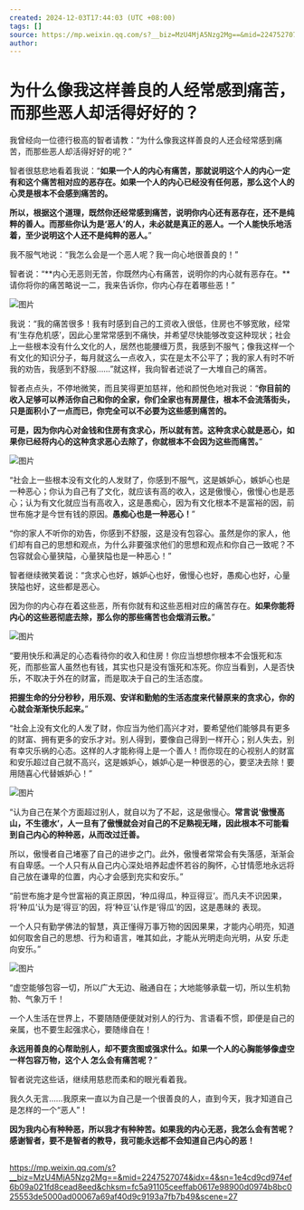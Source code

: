```yaml
---
created: 2024-12-03T17:44:03 (UTC +08:00)
tags: []
source: https://mp.weixin.qq.com/s?__biz=MzU4MjA5Nzg2Mg==&mid=2247527074&idx=4&sn=1e4cd9cd974ef6b09a021fd8cead8eed&chksm=fc5a91105ceeffab0617e98900d0974b8bc025553de5000ad00067a69af40d9c9193a7fb7b49&scene=27
author: 
---
```


# 为什么像我这样善良的人经常感到痛苦，而那些恶人却活得好好的？

我曾经向一位德行极高的智者请教：“为什么像我这样善良的人还会经常感到痛苦，而那些恶人却活得好好的呢？”  

  
智者很慈悲地看着我说：“**如果一个人的内心有痛苦，那就说明这个人的内心一定有和这个痛苦相对应的恶存在。如果一个人的内心已经没有任何恶，那么这个人的心灵是根本不会感到痛苦的。**

**所以，根据这个道理，既然你还经常感到痛苦，说明你内心还有恶存在，还不是纯粹的善人。而那些你认为是‘恶人’的人，未必就是真正的恶人。一个人能快乐地活着，至少说明这个人还不是纯粹的恶人。**”

我不服气地说：“我怎么会是一个恶人呢？我一向心地很善良的！”

智者说：“**内心无恶则无苦，你既然内心有痛苦，说明你的内心就有恶存在。**请你将你的痛苦略说一二，我来告诉你，你内心存在着哪些恶！”

![图片](https://mmbiz.qpic.cn/mmbiz_jpg/G2pRx4a9tsSWsNibfyROLxiaPw0tjt2eEVia6ZTxXsPbaKIHfeqPagdA9icWWYd7JTb6rbREYruDt8C7icnjiaBFoVCQ/640?wx_fmt=jpeg&tp=webp&wxfrom=5&wx_lazy=1&wx_co=1)

我说：“我的痛苦很多！我有时感到自己的工资收入很低，住房也不够宽敞，经常有‘生存危机感’，因此心里常常感到不痛快，并希望尽快能够改变这种现状；社会上一些根本没有什么文化的人，居然也能腰缠万贯，我感到不服气；像我这样一个有文化的知识分子，每月就这么一点收入，实在是太不公平了；我的家人有时不听我的劝告，我感到不舒服……”就这样，我向智者述说了一大堆自己的痛苦。

智者点点头，不停地微笑，而且笑得更加慈祥，他和颜悦色地对我说：“**你目前的收入足够可以养活你自己和你的全家，你们全家也有房屋住，根本不会流落街头，只是面积小了一点而已，你完全可以不必要为这些感到痛苦的。**

**可是，因为你内心对金钱和住房有贪求心，所以就有苦。这种贪求心就是恶心，如果你已经将内心的这种贪求恶心去除了，你就根本不会因为这些而痛苦。**”

![图片](https://mmbiz.qpic.cn/mmbiz_jpg/G2pRx4a9tsSDEhxxdr8LObGgIhCKoqiccnpLv5IrQQ5A7qzdtk4Hh4dF8icnVY57xzEfY7qt2ltfPb4yNiaOjibQhg/640?wx_fmt=jpeg&tp=webp&wxfrom=5&wx_lazy=1&wx_co=1)

“社会上一些根本没有文化的人发财了，你感到不服气，这是嫉妒心，嫉妒心也是一种恶心；你认为自己有了文化，就应该有高的收入，这是傲慢心，傲慢心也是恶心；认为有文化就应当有高收入，这是愚痴心，因为有文化根本不是富裕的因，前世布施才是今世有钱的原因。**愚痴心也是一种恶心！**”

“你的家人不听你的劝告，你感到不舒服，这是没有包容心。虽然是你的家人，他们却有自己的思想和观点，为什么非要强求他们的思想和观点和你自己一致呢？不包容就会心量狭隘，心量狭隘也是一种恶心！”

智者继续微笑着说：“贪求心也好，嫉妒心也好，傲慢心也好，愚痴心也好，心量狭隘也好，这些都是恶心。

因为你的内心存在着这些恶，所有你就有和这些恶相对应的痛苦存在。**如果你能将内心的这些恶彻底去除，那么你的那些痛苦也会烟消云散。**”

![图片](https://mmbiz.qpic.cn/mmbiz_jpg/G2pRx4a9tsSDEhxxdr8LObGgIhCKoqiccMrJh59ssZUo6mYf7eWkS1Hnsp57o4pZxeQt47x8xlg8nkgX2YUjswA/640?wx_fmt=jpeg&tp=webp&wxfrom=5&wx_lazy=1&wx_co=1)

“要用快乐和满足的心态看待你的收入和住房！你应当想想你根本不会饿死和冻死，而那些富人虽然也有钱，其实也只是没有饿死和冻死。你应当看到，人是否快乐，不取决于外在的财富，而是取决于自己的生活态度。

**把握生命的分分秒秒，用乐观、安详和勤勉的生活态度来代替原来的贪求心，你的心就会渐渐快乐起来。**”

“社会上没有文化的人发了财，你应当为他们高兴才对，要希望他们能够具有更多的财富、拥有更多的安乐才对。别人得到，要像自己得到一样开心；别人失去，别有幸灾乐祸的心态。这样的人才能称得上是一个善人！而你现在的心视别人的财富和安乐超过自己就不高兴，这是嫉妒心，嫉妒心是一种很恶的心，要坚决去除！要用随喜心代替嫉妒心！”  

![图片](https://mmbiz.qpic.cn/mmbiz_jpg/G2pRx4a9tsSDEhxxdr8LObGgIhCKoqiccy0n39gO1hFGE0NFDyyx4Xo3jjrmGbVFoIBbvjcLicgNttUYtPgv0sgg/640?wx_fmt=jpeg&tp=webp&wxfrom=5&wx_lazy=1&wx_co=1)

“认为自己在某个方面超过别人，就自以为了不起，这是傲慢心。**常言说‘傲慢高山，不生德水’，人一旦有了傲慢就会对自己的不足熟视无睹，因此根本不可能看 到自己内心的种种恶，从而改过迁善。**

所以，傲慢者自己堵塞了自己的进步之门。此外，傲慢者常常会有失落感，渐渐会有自卑感。一个人只有从自己内心深处培养起虚怀若谷的胸怀，心甘情愿地永远将自己放在谦卑的位置，内心才会感到充实和安乐。”

“前世布施才是今世富裕的真正原因，‘种瓜得瓜，种豆得豆’。而凡夫不识因果，将‘种瓜’认为是‘得豆’的因，将‘种豆’认作是‘得瓜’的因，这是愚昧的 表现。

一个人只有勤学佛法的智慧，真正懂得万事万物的因因果果，才能内心明亮，知道如何取舍自己的思想、行为和语言，唯其如此，才能从光明走向光明，从安 乐走向安乐。”

![图片](https://mmbiz.qpic.cn/mmbiz_jpg/G2pRx4a9tsSDEhxxdr8LObGgIhCKoqicck3qMQoI5bicZwxkP3ukvVib9tCvnbQ1eByYCtlbvH1iaD17LF1MtYNgrw/640?wx_fmt=jpeg&tp=webp&wxfrom=5&wx_lazy=1&wx_co=1)

“虚空能够包容一切，所以广大无边、融通自在；大地能够承载一切，所以生机勃勃、气象万千！

一个人生活在世界上，不要随随便便就对别人的行为、言语看不惯，即便是自己的亲属，也不要生起强求心，要随缘自在！

**永远用善良的心帮助别人，却不要贪图或强求什么。如果一个人的心胸能够像虚空一样包容万物，这个人 怎么会有痛苦呢？**”

智者说完这些话，继续用慈悲而柔和的眼光看着我。

我久久无言……我原来一直以为自己是一个很善良的人，直到今天，我才知道自己是怎样的一个“恶人”！

**因为我内心有种种恶，所以我才有种种苦。如果我的内心无恶，我怎么会有苦呢？感谢智者，要不是智者的教导，我可能永远都不会知道自己内心的恶！**

## 


https://mp.weixin.qq.com/s?__biz=MzU4MjA5Nzg2Mg==&mid=2247527074&idx=4&sn=1e4cd9cd974ef6b09a021fd8cead8eed&chksm=fc5a91105ceeffab0617e98900d0974b8bc025553de5000ad00067a69af40d9c9193a7fb7b49&scene=27
